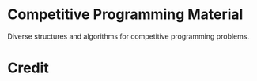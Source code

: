 # Competitive Programming Material

Diverse structures and algorithms for competitive programming problems.

# Credit

